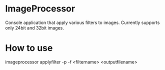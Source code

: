 # ImageProcessor
Console application that apply various filters to images.
Currently supports only 24bit and 32bit images.

# How to use
imageprocessor applyfilter -p <imagepath> -f \<filtername> \<outputfilename>

